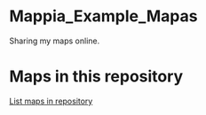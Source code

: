 
# Mappia_Example_Mapas

 Sharing my maps online.

# Maps in this repository
[List maps in repository](https://maps.csr.ufmg.br/calculator/?lang=eng&map=&queryid=152&listRepository=Repository&storeurl=https://github.com/AldoVelaGuierrez09/Mappia_Example_Mapas/)